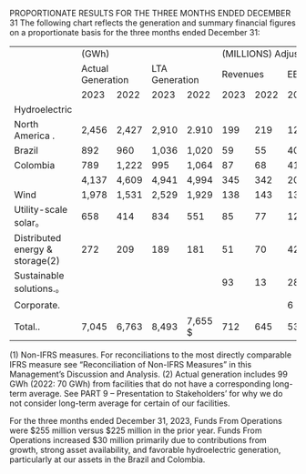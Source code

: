 PROPORTIONATE RESULTS FOR THE THREE MONTHS ENDED DECEMBER 31 The following chart reflects the generation and summary financial figures on a proportionate basis for the three months ended December 31:   


<html><body><table><tr><td></td><td colspan="4">(GWh)</td><td colspan="7">(MILLIONS) Adjusted</td></tr><tr><td></td><td colspan="2">Actual Generation</td><td colspan="2">LTA Generation</td><td colspan="2">Revenues</td><td colspan="2">EBITDA(</td><td colspan="2">Funds From Operations</td></tr><tr><td></td><td>2023</td><td>2022</td><td>2023</td><td>2022</td><td>2023</td><td>2022</td><td>2023</td><td>2022</td><td>2023</td><td>2022</td></tr><tr><td>Hydroelectric</td><td></td><td></td><td></td><td></td><td></td><td></td><td></td><td></td><td></td><td></td></tr><tr><td>North America .</td><td>2,456</td><td>2,427</td><td>2,910</td><td>2.910</td><td>199</td><td>219</td><td>121</td><td>131</td><td>$ 55</td><td>87</td></tr><tr><td>Brazil</td><td>892</td><td>960</td><td>1,036</td><td>1,020</td><td>59</td><td>55</td><td>40</td><td>40</td><td>34</td><td>38</td></tr><tr><td>Colombia</td><td>789</td><td>1,222</td><td>995</td><td>1,064</td><td>87</td><td>68</td><td>41</td><td>58</td><td>16</td><td>33</td></tr><tr><td></td><td>4,137</td><td>4,609</td><td>4,941</td><td>4,994</td><td>345</td><td>342</td><td>202</td><td>229</td><td>105</td><td>158</td></tr><tr><td>Wind</td><td>1,978</td><td>1,531</td><td>2,529</td><td>1,929</td><td>138</td><td>143</td><td>131</td><td>124</td><td>103</td><td>97</td></tr><tr><td>Utility-scale solar。</td><td>658</td><td>414</td><td>834</td><td>551</td><td>85</td><td>77</td><td>121</td><td>54</td><td>93</td><td>29</td></tr><tr><td>Distributed energy & storage(2)</td><td>272</td><td>209</td><td>189</td><td>181</td><td>51</td><td>70</td><td>42</td><td>48</td><td>26</td><td>35</td></tr><tr><td>Sustainable solutions.。</td><td></td><td></td><td></td><td></td><td>93</td><td>13</td><td>28</td><td>2</td><td>22</td><td>1</td></tr><tr><td>Corporate.</td><td></td><td></td><td></td><td></td><td></td><td></td><td>6</td><td>4</td><td>(94)</td><td>（95)</td></tr><tr><td>Total..</td><td>7,045</td><td>6,763</td><td>8,493</td><td>7,655 $</td><td>712</td><td>645</td><td>530</td><td>461</td><td>$ 255</td><td>225</td></tr></table></body></html>  

(1) Non-IFRS measures. For reconciliations to the most directly comparable IFRS measure see “Reconciliation of Non-IFRS Measures” in this Management’s Discussion and Analysis. (2) Actual generation includes 99 GWh (2022: 70 GWh) from facilities that do not have a corresponding long-term average. See PART 9 – Presentation to Stakeholders’ for why we do not consider long-term average for certain of our facilities.  

For the three months ended December 31, 2023, Funds From Operations were $\$ 255$ million versus $\$ 225$ million in the prior year. Funds From Operations increased $\$ 30$ million primarily due to contributions from growth, strong asset availability, and favorable hydroelectric generation, particularly at our assets in the Brazil and Colombia.  